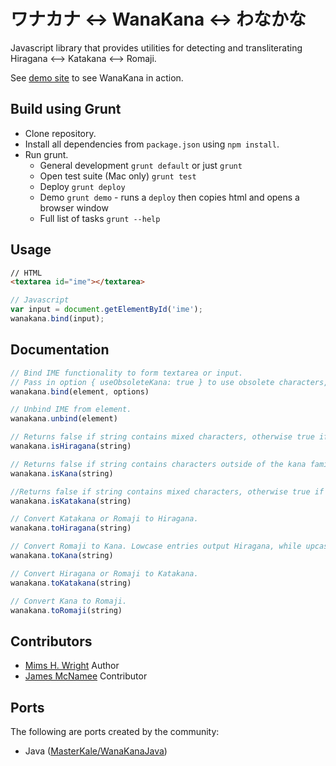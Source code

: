 ワナカナ <-> WanaKana <-> わなかな
===============================

Javascript library that provides utilities for detecting and transliterating Hiragana &lt;--> Katakana &lt;--> Romaji.

See [demo site](http://wanakana.com) to see WanaKana in action.

## Build using Grunt

- Clone repository.
- Install all dependencies from `package.json` using `npm install`.
- Run grunt.
	- General development `grunt default` or just `grunt`
	- Open test suite (Mac only) `grunt test`
	- Deploy `grunt deploy`
	- Demo `grunt demo` - runs a `deploy` then copies html and opens a browser window
	- Full list of tasks `grunt --help`

## Usage

```html
// HTML
<textarea id="ime"></textarea>
```

```javascript
// Javascript
var input = document.getElementById('ime');
wanakana.bind(input);
```

## Documentation

```javascript
// Bind IME functionality to form textarea or input.
// Pass in option { useObsoleteKana: true } to use obsolete characters, such as ゐ and ゑ.
wanakana.bind(element, options)

// Unbind IME from element.
wanakana.unbind(element)

// Returns false if string contains mixed characters, otherwise true if Hiragana.
wanakana.isHiragana(string)

// Returns false if string contains characters outside of the kana family, otherwise true if Hiragana and/or Katakana.
wanakana.isKana(string)

//Returns false if string contains mixed characters, otherwise true if Katakana.
wanakana.isKatakana(string)

// Convert Katakana or Romaji to Hiragana.
wanakana.toHiragana(string)

// Convert Romaji to Kana. Lowcase entries output Hiragana, while upcase entries output Katakana.
wanakana.toKana(string)

// Convert Hiragana or Romaji to Katakana.
wanakana.toKatakana(string)

// Convert Kana to Romaji.
wanakana.toRomaji(string)
```

## Contributors

- [Mims H. Wright](http://github.com/mimshwright)	Author
- [James McNamee](http://github.com/dotfold)		Contributor

## Ports
The following are ports created by the community:

- Java ([MasterKale/WanaKanaJava](https://github.com/MasterKale/WanaKanaJava))